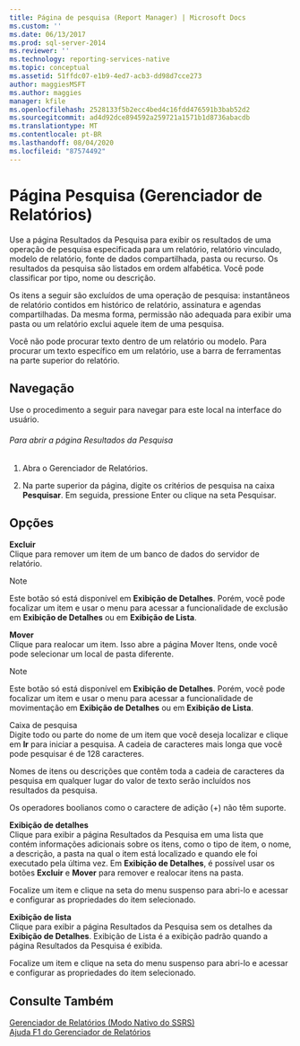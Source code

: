 ```yaml
---
title: Página de pesquisa (Report Manager) | Microsoft Docs
ms.custom: ''
ms.date: 06/13/2017
ms.prod: sql-server-2014
ms.reviewer: ''
ms.technology: reporting-services-native
ms.topic: conceptual
ms.assetid: 51ffdc07-e1b9-4ed7-acb3-dd98d7cce273
author: maggiesMSFT
ms.author: maggies
manager: kfile
ms.openlocfilehash: 2528133f5b2ecc4bed4c16fdd476591b3bab52d2
ms.sourcegitcommit: ad4d92dce894592a259721a1571b1d8736abacdb
ms.translationtype: MT
ms.contentlocale: pt-BR
ms.lasthandoff: 08/04/2020
ms.locfileid: "87574492"
---
```

# <a name="search-page-report-manager"></a>Página Pesquisa (Gerenciador de Relatórios)
  Use a página Resultados da Pesquisa para exibir os resultados de uma operação de pesquisa especificada para um relatório, relatório vinculado, modelo de relatório, fonte de dados compartilhada, pasta ou recurso. Os resultados da pesquisa são listados em ordem alfabética. Você pode classificar por tipo, nome ou descrição.  
  
 Os itens a seguir são excluídos de uma operação de pesquisa: instantâneos de relatório contidos em histórico de relatório, assinatura e agendas compartilhadas. Da mesma forma, permissão não adequada para exibir uma pasta ou um relatório exclui aquele item de uma pesquisa.  
  
 Você não pode procurar texto dentro de um relatório ou modelo. Para procurar um texto específico em um relatório, use a barra de ferramentas na parte superior do relatório.  
  
## <a name="navigation"></a>Navegação  
 Use o procedimento a seguir para navegar para este local na interface do usuário.  
  
###### <a name="to-open-the-search-results-page"></a>Para abrir a página Resultados da Pesquisa  
  
1.  Abra o Gerenciador de Relatórios.  
  
2.  Na parte superior da página, digite os critérios de pesquisa na caixa **Pesquisar**. Em seguida, pressione Enter ou clique na seta Pesquisar.  
  
## <a name="options"></a>Opções  
 **Excluir**  
 Clique para remover um item de um banco de dados do servidor de relatório.  
  
> [!NOTE]  
>  Este botão só está disponível em **Exibição de Detalhes**. Porém, você pode focalizar um item e usar o menu para acessar a funcionalidade de exclusão em **Exibição de Detalhes** ou em **Exibição de Lista**.  
  
 **Mover**  
 Clique para realocar um item. Isso abre a página Mover Itens, onde você pode selecionar um local de pasta diferente.  
  
> [!NOTE]  
>  Este botão só está disponível em **Exibição de Detalhes**. Porém, você pode focalizar um item e usar o menu para acessar a funcionalidade de movimentação em **Exibição de Detalhes** ou em **Exibição de Lista**.  
  
 Caixa de pesquisa  
 Digite todo ou parte do nome de um item que você deseja localizar e clique em **Ir** para iniciar a pesquisa. A cadeia de caracteres mais longa que você pode pesquisar é de 128 caracteres.  
  
 Nomes de itens ou descrições que contêm toda a cadeia de caracteres da pesquisa em qualquer lugar do valor de texto serão incluídos nos resultados da pesquisa.  
  
 Os operadores boolianos como o caractere de adição (+) não têm suporte.  
  
 **Exibição de detalhes**  
 Clique para exibir a página Resultados da Pesquisa em uma lista que contém informações adicionais sobre os itens, como o tipo de item, o nome, a descrição, a pasta na qual o item está localizado e quando ele foi executado pela última vez. Em **Exibição de Detalhes**, é possível usar os botões **Excluir** e **Mover** para remover e realocar itens na pasta.  
  
 Focalize um item e clique na seta do menu suspenso para abri-lo e acessar e configurar as propriedades do item selecionado.  
  
 **Exibição de lista**  
 Clique para exibir a página Resultados da Pesquisa sem os detalhes da **Exibição de Detalhes**. Exibição de Lista é a exibição padrão quando a página Resultados da Pesquisa é exibida.  
  
 Focalize um item e clique na seta do menu suspenso para abri-lo e acessar e configurar as propriedades do item selecionado.  
  
## <a name="see-also"></a>Consulte Também  
 [Gerenciador de Relatórios &#40;Modo Nativo do SSRS&#41;](../../2014/reporting-services/report-manager-ssrs-native-mode.md)   
 [Ajuda F1 do Gerenciador de Relatórios](../../2014/reporting-services/report-manager-f1-help.md)  
  
  
